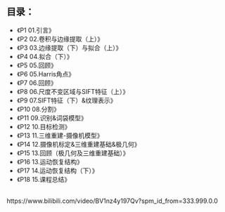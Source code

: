 ## 目录：
* 《P1 01.引言》
* 《P2 02.卷积与边缘提取（上）》
* 《P3 03.边缘提取（下）与拟合（上）》
* 《P4 04.拟合（下）》
* 《P5 05.回顾》
* 《P6 05.Harris角点》
* 《P7 06.回顾》
* 《P8 06.尺度不变区域与SIFT特征（上）》
* 《P9 07.SIFT特征（下）&纹理表示》
* 《P10 08.分割》
* 《P11 09.识别&词袋模型》
* 《P12 10.目标检测》
* 《P13 11.三维重建-摄像机模型》
* 《P14 12.摄像机标定&三维重建基础&极几何》
* 《P15 13.回顾（极几何及三维重建基础）》
* 《P16 13.运动恢复结构》
* 《P17 14.运动恢复结构（下）》
* 《P18 15.课程总结》

<br/>
https://www.bilibili.com/video/BV1nz4y197Qv?spm_id_from=333.999.0.0
